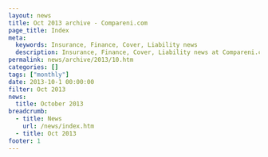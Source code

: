 ```yaml
---
layout: news
title: Oct 2013 archive - Compareni.com
page_title: Index
meta:
  keywords: Insurance, Finance, Cover, Liability news
  description: Insurance, Finance, Cover, Liability news at Compareni.com
permalink: news/archive/2013/10.htm
categories: []
tags: ["monthly"]
date: 2013-10-1 00:00:00
filter: Oct 2013
news:
  title: October 2013
breadcrumb:
  - title: News
    url: /news/index.htm
  - title: Oct 2013
footer: 1
---
```


